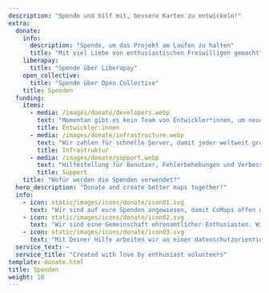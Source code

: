 ```yaml
---
description: "Spende und hilf mit, bessere Karten zu entwickeln!"
extra:
  donate:
    info:
      description: "Spende, um das Projekt am Laufen zu halten"
      title: "Mit viel Liebe von enthusiastischen Freiwilligen gemacht"
    liberapay:
      title: "Spende über Liberapay"
    open_collective:
      title: "Spende über Open Collective"
    title: Spenden
  funding:
    items:
      - media: /images/donate/developers.webp
        text: "Momentan gibt es kein Team von Entwickler*innen, um neue Funktionen zu entwickeln und die App zu verbessern. Um das Programm kontinuierlich weiterzuentwickeln, wird ein Kernteam gebraucht."
        title: Entwickler:innen
      - media: /images/donate/infrastructure.webp
        text: "Wir zahlen für schnelle Server, damit jeder weltweit gratis und verzögerungsfrei Kartendatenaktualisierungen herunterladen kann. Das diesbezügliche Datenvolumen beläuft sich auf Hunderte Terabyte monatlich und steigt weiterhin."
        title: Infrastruktur
      - media: /images/donate/support.webp
        text: "Hilfestellung für Benutzer, Fehlerbehebungen und Verbesserung der Stabilität der App sind unsere höchsten Prioritäten. Die Liste der Anfragen und gemeldeten Fehler wächst täglich, und es gibt viele Supportanfragen im App Store, Google Play und via E-Mail."
        title: Support
    title: "Wofür werden die Spenden verwendet?"
  hero_description: "Donate and create better maps together!"
  info:
    - icon: static/images/icons/donate/icon01.svg
      text: "Wir sind auf eure Spenden angewiesen, damit CoMaps offen und gratis bleibt"
    - icon: static/images/icons/donate/icon02.svg
      text: "Wir sind eine Gemeinschaft ehrenamtlicher Enthusiasten. Wir lieben, was wir tun, und wir lieben unsere User"
    - icon: static/images/icons/donate/icon03.svg
      text: "Mit Deiner Hilfe arbeiten wir an einer datenschutzorientierten Navigationslöung, welche die bevorzugte Wahl am Markt darstellt"
  service_text: ~
  service_title: "Created with love by enthusiast volunteers"
template: donate.html
title: Spenden
weight: 10
---
```

